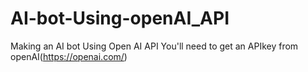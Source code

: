 # AI-bot-Using-openAI_API
Making an AI bot Using Open AI API
You'll need to get an APIkey from openAI(https://openai.com/)
